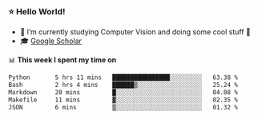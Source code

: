 ### ⭐️ Hello World!

<!--
**hologerry/hologerry** is a ✨ _special_ ✨ repository because its `README.md` (this file) appears on your GitHub profile.

Here are some ideas to get you started:

- 🔭 I’m currently working and studying on Computer Vision
- 🌱 I’m currently learning at Peking University
- 💬 Ask me about 
- 📫 How to reach me: E-mail
- 😄 Pronouns: he/his
- ⚡ Fun fact: Music is the Power
-->


- 🔭 I’m currently studying Computer Vision and doing some cool stuff 🤖
- 🎓 [Google Scholar](https://scholar.google.com/citations?user=3ykqW9wAAAAJ&hl=en)


📊 **This week I spent my time on**

<!--START_SECTION:waka-->

```txt
Python       5 hrs 11 mins   ████████████████░░░░░░░░░   63.38 %
Bash         2 hrs 4 mins    ██████▒░░░░░░░░░░░░░░░░░░   25.24 %
Markdown     20 mins         █░░░░░░░░░░░░░░░░░░░░░░░░   04.08 %
Makefile     11 mins         ▓░░░░░░░░░░░░░░░░░░░░░░░░   02.35 %
JSON         6 mins          ▒░░░░░░░░░░░░░░░░░░░░░░░░   01.32 %
```

<!--END_SECTION:waka-->
